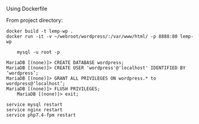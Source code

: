 Using Dockerfile

From project directory:

	docker build -t lemp-wp .
	docker run -it -v ~/webroot/wordpress/:/var/www/html/ -p 8888:80 lemp-wp

        mysql -u root -p
 	
	MariaDB [(none)]> CREATE DATABASE wordpress;
	MariaDB [(none)]> CREATE USER 'wordpress'@'localhost' IDENTIFIED BY ‘wordpress’;
	MariaDB [(none)]> GRANT ALL PRIVILEGES ON wordpress.* to wordpress@‘localhost’;
	MariaDB [(none)]> FLUSH PRIVILEGES;
        MariaDB [(none)]> exit;

	service mysql restart
	service nginx restart
	service php7.4-fpm restart
